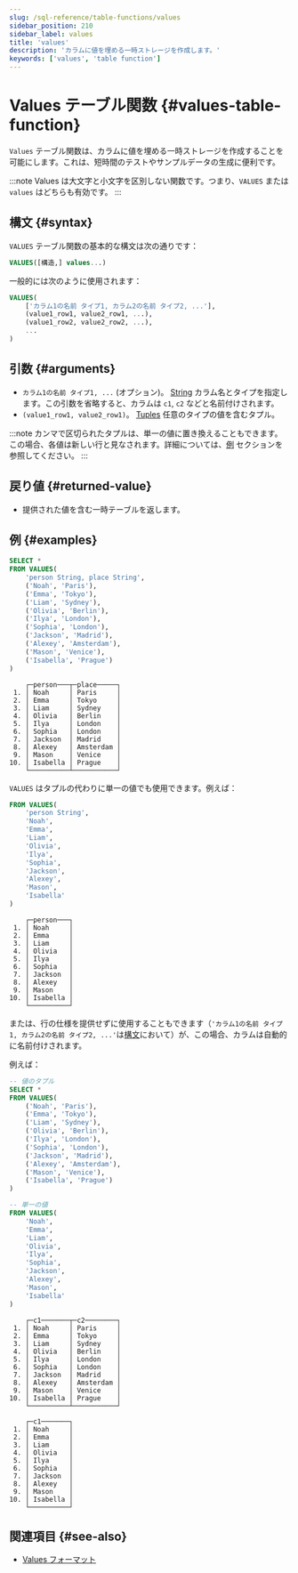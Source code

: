 ```yaml
---
slug: /sql-reference/table-functions/values
sidebar_position: 210
sidebar_label: values
title: 'values'
description: 'カラムに値を埋める一時ストレージを作成します。'
keywords: ['values', 'table function']
---
```



# Values テーブル関数 {#values-table-function}

`Values` テーブル関数は、カラムに値を埋める一時ストレージを作成することを可能にします。これは、短時間のテストやサンプルデータの生成に便利です。

:::note
Values は大文字と小文字を区別しない関数です。つまり、`VALUES` または `values` はどちらも有効です。
:::

## 構文 {#syntax}

`VALUES` テーブル関数の基本的な構文は次の通りです：

```sql
VALUES([構造,] values...)
```

一般的には次のように使用されます：

```sql
VALUES(
    ['カラム1の名前 タイプ1, カラム2の名前 タイプ2, ...'],
    (value1_row1, value2_row1, ...),
    (value1_row2, value2_row2, ...),
    ...
)
```

## 引数 {#arguments}

- `カラム1の名前 タイプ1, ...` (オプション)。 [String](/sql-reference/data-types/string) 
  カラム名とタイプを指定します。この引数を省略すると、カラムは `c1`, `c2` などと名前付けされます。
- `(value1_row1, value2_row1)`。 [Tuples](/sql-reference/data-types/tuple) 
   任意のタイプの値を含むタプル。

:::note
カンマで区切られたタプルは、単一の値に置き換えることもできます。この場合、各値は新しい行と見なされます。詳細については、[例](#examples) セクションを参照してください。
:::

## 戻り値 {#returned-value}

- 提供された値を含む一時テーブルを返します。

## 例 {#examples}

```sql title="Query"
SELECT *
FROM VALUES(
    'person String, place String',
    ('Noah', 'Paris'),
    ('Emma', 'Tokyo'),
    ('Liam', 'Sydney'),
    ('Olivia', 'Berlin'),
    ('Ilya', 'London'),
    ('Sophia', 'London'),
    ('Jackson', 'Madrid'),
    ('Alexey', 'Amsterdam'),
    ('Mason', 'Venice'),
    ('Isabella', 'Prague')
)
```

```response title="Response"
    ┌─person───┬─place─────┐
 1. │ Noah     │ Paris     │
 2. │ Emma     │ Tokyo     │
 3. │ Liam     │ Sydney    │
 4. │ Olivia   │ Berlin    │
 5. │ Ilya     │ London    │
 6. │ Sophia   │ London    │
 7. │ Jackson  │ Madrid    │
 8. │ Alexey   │ Amsterdam │
 9. │ Mason    │ Venice    │
10. │ Isabella │ Prague    │
    └──────────┴───────────┘
```

`VALUES` はタプルの代わりに単一の値でも使用できます。例えば：

```sql title="Query"
FROM VALUES(
    'person String',
    'Noah',
    'Emma',
    'Liam',
    'Olivia',
    'Ilya',
    'Sophia',
    'Jackson',
    'Alexey',
    'Mason',
    'Isabella'
)
```

```response title="Response"
    ┌─person───┐
 1. │ Noah     │
 2. │ Emma     │
 3. │ Liam     │
 4. │ Olivia   │
 5. │ Ilya     │
 6. │ Sophia   │
 7. │ Jackson  │
 8. │ Alexey   │
 9. │ Mason    │
10. │ Isabella │
    └──────────┘
```

または、行の仕様を提供せずに使用することもできます（`'カラム1の名前 タイプ1, カラム2の名前 タイプ2, ...'`は[構文](#syntax)において）が、この場合、カラムは自動的に名前付けされます。

例えば：

```sql title="Query"
-- 値のタプル
SELECT *
FROM VALUES(
    ('Noah', 'Paris'),
    ('Emma', 'Tokyo'),
    ('Liam', 'Sydney'),
    ('Olivia', 'Berlin'),
    ('Ilya', 'London'),
    ('Sophia', 'London'),
    ('Jackson', 'Madrid'),
    ('Alexey', 'Amsterdam'),
    ('Mason', 'Venice'),
    ('Isabella', 'Prague')
)

-- 単一の値
FROM VALUES(
    'Noah',
    'Emma',
    'Liam',
    'Olivia',
    'Ilya',
    'Sophia',
    'Jackson',
    'Alexey',
    'Mason',
    'Isabella'
)
```

```response title="Response"
    ┌─c1───────┬─c2────────┐
 1. │ Noah     │ Paris     │
 2. │ Emma     │ Tokyo     │
 3. │ Liam     │ Sydney    │
 4. │ Olivia   │ Berlin    │
 5. │ Ilya     │ London    │
 6. │ Sophia   │ London    │
 7. │ Jackson  │ Madrid    │
 8. │ Alexey   │ Amsterdam │
 9. │ Mason    │ Venice    │
10. │ Isabella │ Prague    │
    └──────────┴───────────┘
    
    ┌─c1───────┐
 1. │ Noah     │
 2. │ Emma     │
 3. │ Liam     │
 4. │ Olivia   │
 5. │ Ilya     │
 6. │ Sophia   │
 7. │ Jackson  │
 8. │ Alexey   │
 9. │ Mason    │
10. │ Isabella │
    └──────────┘
```

## 関連項目 {#see-also}

- [Values フォーマット](/interfaces/formats/Values)
